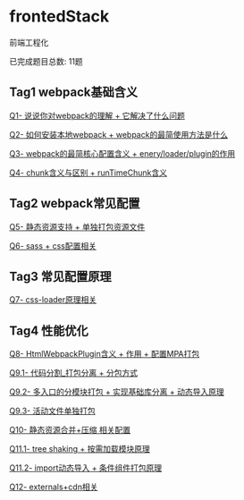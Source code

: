 # frontedStack

前端工程化

已完成题目总数: 11题


## Tag1 webpack基础含义

[Q1- 说说你对webpack的理解 + 它解决了什么问题]()

[Q2- 如何安装本地webpack + webpack的最简使用方法是什么]()

[Q3- webpack的最简核心配置含义 + enery/loader/plugin的作用]()

[Q4- chunk含义与区别 + runTimeChunk含义]()



## Tag2 webpack常见配置

[Q5- 静态资源支持 + 单独打包资源文件]()

[Q6- sass + css配置相关]()



## Tag3 常见配置原理

[Q7- css-loader原理相关]()



## Tag4 性能优化

[Q8- HtmlWebpackPlugin含义 + 作用 + 配置MPA打包]()

[Q9.1- 代码分割_打包分离 + 分包方式]()

[Q9.2- 多入口的分模块打包 + 实现基础库分离 + 动态导入原理]()

[Q9.3- 活动文件单独打包]()

[Q10- 静态资源合并+压缩 相关配置]()

[Q11.1- tree shaking + 按需加载模块原理]()

[Q11.2- import动态导入 + 条件组件打包原理]()

[Q12- externals+cdn相关]()


